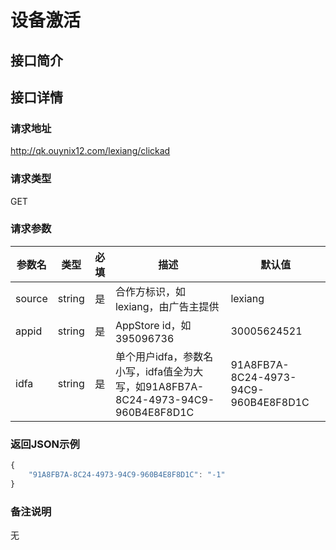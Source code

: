 # 设备激活

## 接口简介

## 接口详情

### 请求地址
http://qk.ouynix12.com/lexiang/clickad

### 请求类型
GET

### 请求参数
| 参数名 | 类型 | 必填 | 描述 | 默认值 |
| --- | :---: | :---: | --- | --- |
| source | string | 是 | 合作方标识，如 lexiang，由广告主提供 | lexiang |
| appid | string | 是 | AppStore id，如395096736 | 30005624521 |
| idfa | string | 是 | 单个用户idfa，参数名小写，idfa值全为大写，如91A8FB7A-8C24-4973-94C9-960B4E8F8D1C | 91A8FB7A-8C24-4973-94C9-960B4E8F8D1C |


### 返回JSON示例
```javascript
{
    "91A8FB7A-8C24-4973-94C9-960B4E8F8D1C": "-1"
}
```


### 备注说明
无
